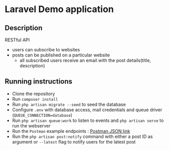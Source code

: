 # Laravel Demo application

## Description
RESTful API 
- users can subscribe to websites
- posts can be published on a particular website
    - all subscribed users receive an email with the post details(title, description)

## Running instructions
- Clone the repository
- Run `composer install`
- Run `php artisan migrate --seed` to seed the database
- Configure `.env` with database access, mail credentials and queue driver (`QUEUE_CONNECTION=database`)
- Run `php artisan queue:work` to listen to events and `php artisan serve` to run the webserver
- Run the `Postman` example endpoints : [Postman JSON link](https://www.getpostman.com/collections/71c35b76dabb919ed63c)
- Run the `php artisan post:notify` command with either a post ID as argument or `--latest` flag to notify users for the latest post

<!-- Create a simple subscription platform(only RESTful APIs with MySQL) in which users can subscribe to a website (there can be multiple websites in the system). Whenever a new post is published on a particular website, all it's subscribers shall receive an email with the post title and description in it. (no authentication of any kind is required)

MUST:-
- Use PHP 7.* (i.e. use Laravel 8 as Laravel 9 requires PHP 8.0)
- Write migrations for the required tables.
- Endpoint to create a "post" for a "particular website".
- Endpoint to make a user subscribe to a "particular website" with all the tiny validations included in it.
- Use of command to send email to the subscribers.
- Use of queues to schedule sending in background.
- No duplicate stories should get sent to subscribers.
- Deploy the code on a public github repository.

OPTIONAL:-
- Seeded data of the websites.
- Open API documentation (or) Postman collection demonstrating available APIs & their usage.
- Use of contracts & services.
- Use of caching wherever applicable.
- Use of events/listeners.

Note:- 
1. Please provide special instructions(if any) to make to code base run on our local/remote platform.
2. Only implement what is mentioned in brief, i.e. only the API, no front-end things etc. The codes will never be deployed, we just want to see your coding skills. 
3. There isn't a strict deadline. The faster the better, however code quality (and implementing it as mentioned in brief) is the most important. However, of course it shouldn't take more than a couple of hours. 
4. If anything isn't clear, just implement it according to your understanding. There won't be any further explanations, the task is clear. As long as what you do doesn't contradict the briefing, it's fine.  -->
